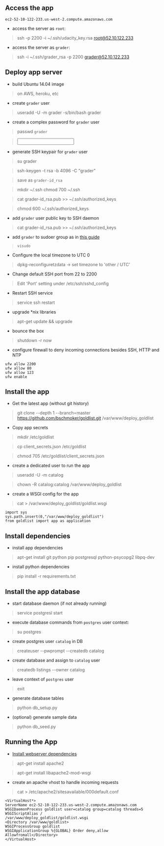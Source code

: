 
## Access the app
`ec2-52-10-122-233.us-west-2.compute.amazonaws.com`

- access the server as `root`:
> ssh -p 2200 -i ~/.ssh/udacity_key.rsa root@52.10.122.233

- access the server as `grader`:
> ssh -i ~/.ssh/grader_rsa -p 2200 grader@52.10.122.233

## Deploy app server

- build Ubuntu 14.04 image
> on AWS, heroku, etc

- create `grader` user
> useradd -U -m grader -s/bin/bash grader 

- create a complex password for `grader` user
> passwd `grader` 

> <input password>

- generate SSH keypair for `grader` user
> su grader

> ssh-keygen -t rsa -b 4096 -C "grader" 

> save as `grader-id_rsa`

> mkdir ~/.ssh chmod 700 ~/.ssh

> cat grader-id_rsa.pub >> ~/.ssh/authorized_keys  

> chmod 600 ~/.ssh/authorized_keys 


- add `grader` user public key to SSH daemon
> cat grader-id_rsa.pub >> ~/.ssh/authorized_keys

- add `grader` to sudoer group as in [this guide](https://access.redhat.com/documentation/en-US/Red_Hat_Enterprise_Linux_OpenStack_Platform/2/html/Getting_Started_Guide/ch02s03.html)
> `visudo`

- Configure the local timezone to UTC 0 
 > dpkg-reconfiguretzdata -> set timezone to 'other / UTC' 

- Change default SSH port from 22 to 2200 
> Edit 'Port' setting under /etc/ssh/sshd_config 

- Restart SSH service
> service ssh restart

- upgrade *nix libraries
 > apt-get update && upgrade

- bounce the box
> shutdown -r now

- configure firewall to deny incoming connections besides SSH, HTTP and NTP

```
ufw allow 2200
ufw allow 80
ufw allow 123
ufw enable
```

## Install the app

- Get the latest app (without git history)

> git clone --depth 1 --branch=master https://github.com/bschmoker/goldlist.git /var/www/deploy_goldlist 

- Copy app secrets

> mkdir /etc/goldlist

> cp client_secrets.json /etc/goldlist

> chmod 705 /etc/goldlist/client_secrets.json

- create a dedicated user to run the app  

 > useradd -U -m catalog 

 > chown -R catalog:catalog /var/www/deploy_goldlist

- create a WSGI config for the app

> cat > /var/www/deploy_goldlist/goldlist.wsgi

```
import sys
sys.path.insert(0,"/var/www/deploy_goldlist")
from goldlist import app as application
```

## Install dependencies
- install app dependencies

> apt-get install git python pip postgresql python-psycopg2 libpq-dev 

- install python dependencies 

> pip install -r requirements.txt 

## Install the app database

- start database daemon (if not already running)

> service postgresl start

- execute database commands from `postgres` user context:

> su postgres

- create postgres user `catalog` in DB

> createuser --pwprompt --createdb catalog

> <enter password>

- create database and assign to `catalog` user

> createdb listings --owner catalog

- leave context of `postgres` user
> exit

- generate database tables

> python db_setup.py

- (optional) generate sample data

> python db_seed.py

## Running the App
- [Install webserver dependencies](http://flask.pocoo.org/docs/0.10/deploying/mod_wsgi/)

> apt-get install apache2 

> apt-get install libapache2-mod-wsgi

- create an apache vhost to handle incoming requests
 
> cat > /etc/apache2/sites­available/000­default.conf

```
<VirtualHost*>
ServerName ec2-52-10-122-233.us-west-2.compute.amazonaws.com
WSGIDaemonProcess goldlist user=catalog group=catalog threads=5 
WSGIScriptAlias /
/var/www/deploy_goldlist/goldlist.wsgi
<Directory /var/www/goldlist>
WSGIProcessGroup goldlist
WSGIApplicationGroup %{GLOBAL} Order deny,allow Allowfromall</Directory>
</VirtualHost>
```





